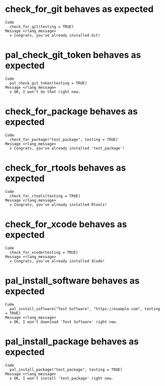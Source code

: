# check_for_git behaves as expected

    Code
      check_for_git(testing = TRUE)
    Message <rlang_message>
      v Congrats, you've already installed Git!

# pal_check_git_token behaves as expected

    Code
      pal_check_git_token(testing = TRUE)
    Message <rlang_message>
      v OK, I won't do that right now.

# check_for_package behaves as expected

    Code
      check_for_package("test_package", testing = TRUE)
    Message <rlang_message>
      v Congrats, you've already installed 'test_package'!

# check_for_rtools behaves as expected

    Code
      check_for_rtools(testing = TRUE)
    Message <rlang_message>
      v Congrats, you've already installed Rtools!

# check_for_xcode behaves as expected

    Code
      check_for_xcode(testing = TRUE)
    Message <rlang_message>
      v Congrats, you've already installed XCode!

# pal_install_software behaves as expected

    Code
      pal_install_software("Test Software", "https://example.com", testing = TRUE)
    Message <rlang_message>
      v OK, I won't download 'Test Software' right now.

# pal_install_package behaves as expected

    Code
      pal_install_package("test_package", testing = TRUE)
    Message <rlang_message>
      v OK, I won't install 'test_package' right now.

